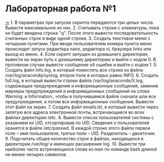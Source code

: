 # Лабораторная работа №1
[->](./1_01.sh) 1. В параметрах при запуске скрипта передаются три целых числа. Вывести максимальное из них.
2. Считывать строки с клавиатуры, пока не будет введена строка "q". После этого вывести
последовательность считанных строк в виде одной строки.
3. Создать текстовое меню с четырьмя пунктами. При вводе пользователем номера пункта меню
происходит запуск редактора nano, редактора vi, браузера links или выход из меню.
4. Если скрипт запущен из домашнего директория, вывести на экран путь к домашнему директорию и
выйти с кодом 0. В противном случае вывести сообщение об ошибке и выйти с кодом 1.
5. Создать файл info.log, в который поместить все строки из файла /var/log/anaconda/syslog,
второе поле в которых равно INFO.
6. Создать full.log, в который вывести строки файла /var/log/anaconda/X.log, содержащие
предупреждения и информационные сообщения, заменив маркеры предупреждений и
информационных сообщений на слова Warning: и Information:, чтобы в получившемся файле
сначала шли все предупреждения, а потом все информационные сообщения. Вывести этот файл на
экран.
7. Создать файл emails.lst, в который вывести через запятую все адреса электронной почты,
встречающиеся во всех файлах директории /etc.
8. Вывести список пользователей системы с указанием их UID, отсортировав по UID. Сведения о
пользователей хранятся в файле /etc/passwd. В каждой строке этого файла первое поле – имя
пользователя, третье поле – UID. Разделитель – двоеточие.
9. Подсчитать общее количество строк в файлах, находящихся в директории /var/log/ и имеющих
расширение log.
10. Вывести три наиболее часто встречающихся слова из man по команде bash длиной не менее четырех
символов.
